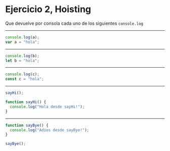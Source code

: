 # Ejercicio 2, Hoisting

Que devuelve por consola cada uno de los siguientes `console.log`

---

```js
console.log(a);
var a = "hola";
```

---

```js
console.log(b);
let b = "hola";
```

---

```js
console.log(c);
const c = "hola";
```

---

```js
sayHi();

function sayHi() {
  console.log("Hola desde sayHi!");
}
```

---

```js
function sayBye() {
  console.log("Adios desde sayBye!");
}

sayBye();
```